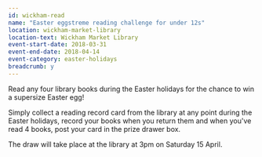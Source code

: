 ```yaml
---
id: wickham-read
name: "Easter eggstreme reading challenge for under 12s"
location: wickham-market-library
location-text: Wickham Market Library
event-start-date: 2018-03-31
event-end-date: 2018-04-14
event-category: easter-holidays
breadcrumb: y
---
```


Read any four library books during the Easter holidays for the chance to win a supersize Easter egg!

Simply collect a reading record card from the library at any point during the Easter holidays, record your books when you return them and when you've read 4 books, post your card in the prize drawer box.

The draw will take place at the library at 3pm on Saturday 15 April.
